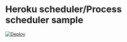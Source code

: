 Heroku scheduler/Process scheduler sample
=========================================

[![Deploy](https://www.herokucdn.com/deploy/button.png)](https://heroku.com/deploy)
